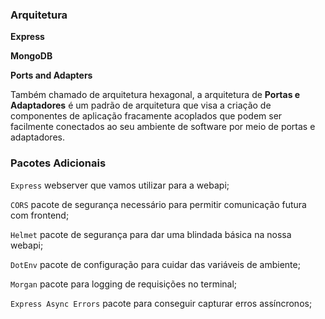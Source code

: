 ### Arquitetura

**Express**

**MongoDB**

**Ports and Adapters**

Também chamado de arquitetura hexagonal, a arquitetura de **Portas e Adaptadores** é um padrão de arquitetura que visa a criação de componentes de aplicação fracamente acoplados que podem ser facilmente conectados ao seu ambiente de software por meio de portas e adaptadores.

### Pacotes Adicionais

`Express` webserver que vamos utilizar para a webapi;

`CORS` pacote de segurança necessário para permitir comunicação futura com frontend;

`Helmet` pacote de segurança para dar uma blindada básica na nossa webapi;

`DotEnv` pacote de configuração para cuidar das variáveis de ambiente;

`Morgan` pacote para logging de requisições no terminal;

`Express Async Errors` pacote para conseguir capturar erros assíncronos;
